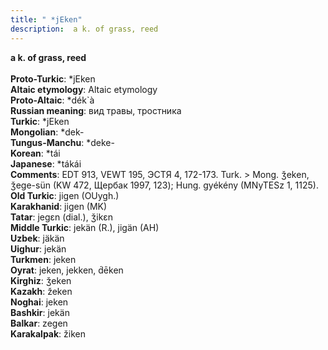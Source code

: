 ```yaml
---
title: " *jEken"
description:  a k. of grass, reed
---
```

<p data-pagefind-weight="0.5">
<strong> a k. of grass, reed</strong><br><br>
<strong>Proto-Turkic</strong>:  *jEken<br>
<strong>Altaic etymology</strong>:  Altaic etymology<br>
<strong> Proto-Altaic</strong>:  *dék`à<br>
<strong>Russian meaning</strong>:  вид травы, тростника<br>
<strong>Turkic</strong>:  *jEken<br>
<strong>Mongolian</strong>:  *dek-<br>
<strong>Tungus-Manchu</strong>:  *deke-<br>
<strong>Korean</strong>:  *tái<br>
<strong>Japanese</strong>:  *tákái<br>
<strong>Comments</strong>:  EDT 913, VEWT 195, ЭСТЯ 4, 172-173. Turk. > Mong. ǯeken, ǯege-sün (KW 472, Щербак 1997, 123); Hung. gyékény (MNyTESz 1, 1125).<br>
<strong>Old Turkic</strong>:  jigen (OUygh.)<br>
<strong>Karakhanid</strong>:  jigen (MK)<br>
<strong>Tatar</strong>:  jegɛn (dial.), ǯikɛn<br>
<strong>Middle Turkic</strong>:  jekän (R.), jigän (AH)<br>
<strong>Uzbek</strong>:  jäkän<br>
<strong>Uighur</strong>:  jekän<br>
<strong>Turkmen</strong>:  jeken<br>
<strong>Oyrat</strong>:  jeken, jekken, d́ēken<br>
<strong>Kirghiz</strong>:  ǯeken<br>
<strong>Kazakh</strong>:  žeken<br>
<strong>Noghai</strong>:  jeken<br>
<strong>Bashkir</strong>:  jekän<br>
<strong>Balkar</strong>:  zegen<br>
<strong>Karakalpak</strong>:  žiken<br>

</p>
